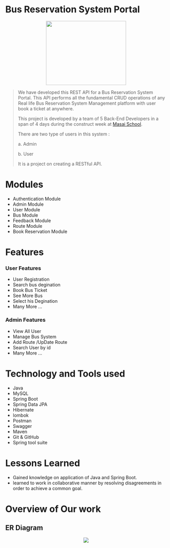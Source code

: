 # Bus Reservation System Portal 

<p align="center">
  <img src="https://raw.githubusercontent.com/akashr1122/skillful-shirt-5398/main/FrontEnd/dist/Icon.png"width="250" height="200" >
</p>



> We have developed this REST API for a Bus Reservation System Portal. This API performs all the fundamental CRUD operations of any Real life Bus Reservation System Management platform with user book a ticket at anywhere.
> 
> This project is developed by a team of 5 Back-End Developers in a span of 4 days during the construct week at [Masai School](https://masaischool.com/).
>
>There are two type of users in this system : 
> 
> a. Admin
>
> b. User
>
> It is a project on creating a RESTful API.
>

# Modules 

- Authentication Module  
- Admin Module
- User Module
- Bus Module
- Feedback Module
- Route Module
- Book Reservation Module

# Features 

### User Features 

- User Registration
- Search bus degination
- Book Bus Ticket
- See More Bus
- Select his Degination
- Many More ...

### Admin Features 

- View All User
- Manage Bus System
- Add Route /UpDate Route 
- Search User by id
- Many More ...

# Technology and Tools used 

- Java
- MySQL
- Spring Boot
- Spring Data JPA
- Hibernate
- lombok
- Postman
- Swagger
- Maven
- Git & GitHub
- Spring tool suite


# Lessons Learned

- Gained knowledge on application of Java and Spring Boot.
- learned to work in collaborative manner by resolving disagreements in order to achieve a common goal.  

# Overview of Our work 
## **ER Diagram**


<p align="center">
  <img src="https://github.com/akashr1122/skillful-shirt-5398/blob/main/FrontEnd/ER_.png?raw=true">
</p>


